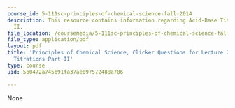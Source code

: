 ```yaml
---
course_id: 5-111sc-principles-of-chemical-science-fall-2014
description: This resource contains information regarding Acid-Base Titrations Part
  II.
file_location: /coursemedia/5-111sc-principles-of-chemical-science-fall-2014/5b0472a745b91fa37ae097572488a706_MIT5_111F14_Lec24Clkr.pdf
file_type: application/pdf
layout: pdf
title: 'Principles of Chemical Science, Clicker Questions for Lecture 24: Acid-Base
  Titrations Part II'
type: course
uid: 5b0472a745b91fa37ae097572488a706

---
```

None